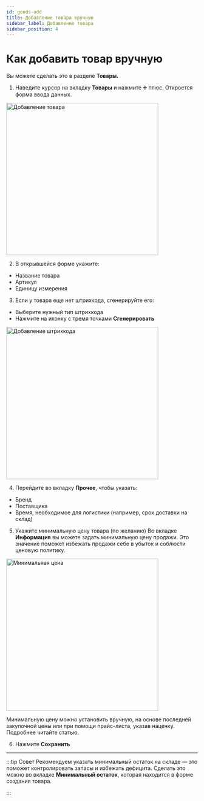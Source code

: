 ```yaml
---
id: goods-add
title: Добавление товара вручную
sidebar_label: Добавление товара
sidebar_position: 4
---
```


# Как добавить товар вручную

Вы можете сделать это в разделе **Товары.**
1. Наведите курсор на вкладку **Товары** и нажмите ➕ плюс.  Откроется форма ввода данных.

<img src="/img/knowledge/goods/goods-add.png" alt="Добавление товара" width="400" />

2. В открывшейся форме укажите:
- Название товара
- Артикул
- Единицу измерения

3. Если у товара еще нет штрихкода, сгенерируйте его:
- Выберите нужный тип штрихкода
- Нажмите на иконку с тремя точками **Сгенерировать**

<img src="/img/knowledge/goods/goods2.png" alt="Добавление штрихкода" width="400" />

4. Перейдите во вкладку **Прочее**, чтобы указать:
- Бренд
- Поставщика
- Время, необходимое для логистики (например, срок доставки на склад)


5. Укажите минимальную цену товара (по желанию)
Во вкладке **Информация** вы можете задать минимальную цену продажи. Это значение поможет избежать продажи себе в убыток и соблюсти ценовую политику.

<img src="/img/knowledge/goods/minimum-price.png" alt="Минимальная цена" width="400" />

Минимальную цену можно установить вручную, на основе последней закупочной цены или при помощи прайс-листа, указав наценку. Подробнее читайте статью.

6. Нажмите **Сохранить**

---

:::tip Совет
 Рекомендуем указать минимальный остаток на складе — это поможет контролировать запасы и избежать дефицита. Сделать это можно во вкладке **Минимальный остаток**, которая находится в форме создания товара.
 
:::
